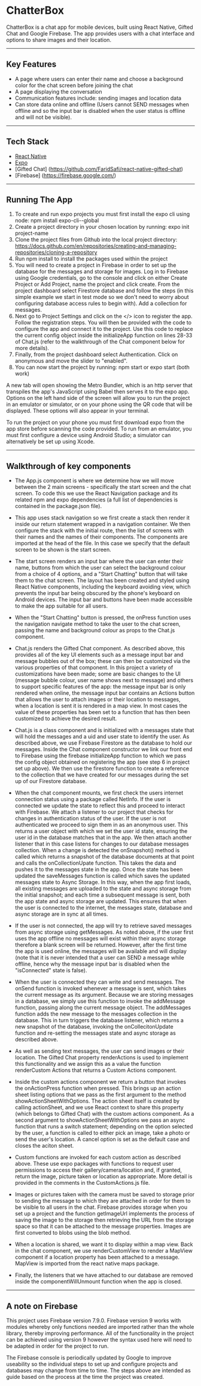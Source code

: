 # ChatterBox
ChatterBox is a chat app for mobile devices, built using React Native, Gifted Chat and Google Firebase. The app provides users with a chat interface and options to share images and their location.
***
## Key Features
- A page where users can enter their name and choose a background color for the chat screen before joining the chat
- A page displaying the conversation
- Communication features include: sending images and location data
- Can store data online and offline (Users cannot SEND messages when offline and so the input bar is disabled when the user status is offline and will not be visible).
***
## Tech Stack
- [React Native](https://reactnative.dev/)
- [Expo](https://expo.dev/)
- [Gifted Chat] (https://github.com/FaridSafi/react-native-gifted-chat)
- [Firebase] (https://firebase.google.com/)
***
## Running The App
1. To create and run expo projects you must first install the expo cli using node: npm install expo-cli--global
2. Create a project directory in your chosen location by running: expo init project-name
3. Clone the project files from Github into the local project directory: https://docs.github.com/en/repositories/creating-and-managing-repositories/cloning-a-repository
4. Run npm install to install the packages used within the project
5. You will need to create a project in Firebase in order to set up the database for the messages and storage for images. Log in to Firebase using Google credentials, go to the console and click on either Create Project or Add Project, name the project and click create. From the project dashboard select Firestore database and follow the steps (in this simple example we start in test mode so we don't need to worry about configuring database access rules to begin with). Add a collection for messages.
6. Next go to Project Settings and click on the </> icon to register the app. Follow the registration steps. You will then be provided with the code to configure the app and connect it to the project. Use this code to replace the current config object inside the initializeApp function on lines 28-33 of Chat.js (refer to the walkthrough of the Chat component below for more details).
7. Finally, from the project dashboard select Authentication. Click on anonymous and move the slider to "enabled".
8. You can now start the project by running: npm start or expo start (both work)

A new tab will open showing the Metro Bundler, which is an http server that transpiles the app's JavaScript using Babel then serves it to the expo app. Options on the left hand side of the screen will allow you to run the project in an emulator or simulator, or on your phone using the QR code that will be displayed. These options will also appear in your terminal.

To run the project on your phone you must first download expo from the app store before scanning the code provided. To run from an emulator, you must first configure a device using Android Studio; a simulator can alternatively be set up using Xcode.
***
## Walkthrough of key components
* The App.js component is where we determine how we will move between the 2 main screens - specifically the start screen and the chat screen. To code this we use the React Navigation package and its related npm and expo dependencies (a full list of dependencies is contained in the package.json file).

* This app uses stack navigation so we first create a stack then render it inside our return statement wrapped in a navigation container. We then configure the stack with the initial route, then the list of screens with their names and the names of their components. The components are imported at the head of the file. In this case we specify that the default screen to be shown is the start screen.

* The start screen renders an input bar where the user can enter their name, buttons from which the user can select the background colour from a choice of 4 options, and a "Start Chatting" button that will take them to the chat screen. The layout has been created and styled using React Native components, including the keyboard avoiding view, which prevents the input bar being obscured by the phone's keyboard on Android devices. The input bar and buttons have been made accessible to make the app suitable for all users.

* When the "Start Chatting" button is pressed, the onPress function uses the navigation navigate method to take the user to the chat screen, passing the name and background colour as props to the Chat.js component.

* Chat.js renders the Gifted Chat component. As described above, this provides all of the key UI elements such as a message input bar and message bubbles out of the box; these can then be customized via the various properties of that component. In this project a variety of customizations have been made; some are basic changes to the UI (message bubble colour, user name shows next to message) and others to support specific features of the app: the message input bar is only rendered when online, the message input bar contains an Actions button that allows the user to attach images or their location to messages, when a location is sent it is rendered in a map view. In most cases the value of these properties has been set to a function that has then been customized to achieve the desired result.

* Chat.js is a class component and is initialized with a messages state that will hold the messages and a uid and user state to identify the user. As described above, we use Firebase Firestore as the database to hold our messages. Inside the Chat component constructor we link our front end to Firebase using the firebase initializeApp function to which we pass the config object obtained on registering the app (see step 6 in project set up above). We then use the firestore function to create a reference to the collection that we have created for our messages during the set up of our Firestore database.

* When the chat component mounts, we first check the users internet connection status using a package called NetInfo. If the user is connected we update the state to reflect this and proceed to interact with Firebase. We attach a listener to our project that checks for changes in authentication status of the user. If the user is not authenticated we proceed to sign them in as an anonymous user. This returns a user object with which we set the user id state, ensuring the user id in the database matches that in the app. We then attach another listener that in this case listens for changes to our database messages collection. When a change is detected the onSnapshot() method is called which returns a snapshot of the database documents at that point and calls the onCollectionUpate function. This takes the data and pushes it to the messages state in the app. Once the state has been updated the saveMessages function is called which saves the updated messages state to Async Storage. In this way, when the app first loads, all existing messages are uploaded to the state and async storage from the initial snapshot; and each time a subsequent message is sent, both the app state and async storage are updated. This ensures that when the user is connected to the internet, the messages state, database and async storage are in sync at all times.

* If the user is not connected, the app will try to retrieve saved messages from async storage using getMessages. As noted above, if the user first uses the app offline no messages will exist within their async storage therefore a blank screen will be returned. However, after the first time the app is used online, the messages will be available and will display (note that it is never intended that a user can SEND a message while offline, hence why the message input bar is disabled when the "isConnected" state is false).

* When the user is connected they can write and send messages. The onSend function is invoked whenever a message is sent, which takes the current message as its argument. Because we are storing messages in a database, we simply use this function to invoke the addMessage function, passing along the current message object. The addMessages function adds the new message to the messages collection in the database. This in turn triggers the database listener, which returns a new snapshot of the database, invoking the onCollecitonUpdate function and re-setting the messages state and async storage as described above.

* As well as sending text messages, the user can send images or their location. The Gifted Chat property renderActions is used to implement this functionality and we assign this as a value the function renderCustom Actions that returns a Custom Actions component.

* Inside the custom actions component we return a button that invokes the onActionPress function when pressed. This brings up an action sheet listing options that we pass as the first argument to the method showActionSheetWithOptions. The action sheet itself is created by calling actionSheet, and we use React context to share this property (which belongs to Gifted Chat) with the custom actions component. As a second argument to showActionSheetWithOptions we pass an async function that runs a switch statement; depending on the option selected by the user, a function is called to either pick an image, take a photo or send the user's location. A cancel option is set as the default case and closes the aciton sheet.

* Custom functions are invoked for each custom action as described above. These use expo packages with functions to request user permissions to access their gallery/camera/location and, if granted, return the image, picture taken or location as appropriate. More detail is provided in the comments in the CustomActions.js file.

* Images or pictures taken with the camera must be saved to storage prior to sending the message to which they are attached in order for them to be visible to all users in the chat. Firebase provides storage when you set up a project and the function getImageUrl implements the process of saving the image to the storage then retrieving the URL from the storage space so that it can be attached to the message properties. Images are first converted to blobs using the blob method.

* When a location is shared, we want it to display within a map view. Back in the chat component, we use renderCustomView to render a MapView component if a location property has been attached to a message. MapView is imported from the react native maps package.

* Finally, the listeners that we have attached to our database are removed inside the componentWillUnmount function when the app is closed.
***
## A note on Firebase
This project uses Firebase version 7.9.0. Firebase version 9 works with modules whereby only functions needed are imported rather than the whole library, thereby improving performance. All of the functionality in the project can be achieved using version 9 however the syntax used here will need to be adapted in order for the project to run.

The Firebase console is periodically updated by Google to improve useability so the individual steps to set up and configure projects and databases may change from time to time. The steps above are intended as guide based on the process at the time the project was created.
